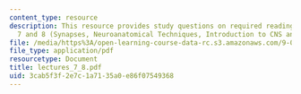 ```yaml
---
content_type: resource
description: This resource provides study questions on required readings for lectures
  7 and 8 (Synapses, Neuroanatomical Techniques, Introduction to CNS and its Evolution).
file: /media/https%3A/open-learning-course-data-rc.s3.amazonaws.com/9-01-neuroscience-and-behavior-fall-2003/3cab5f3f2e7c1a7135a0e86f07549368_lectures_7_8.pdf
file_type: application/pdf
resourcetype: Document
title: lectures_7_8.pdf
uid: 3cab5f3f-2e7c-1a71-35a0-e86f07549368
---
```

